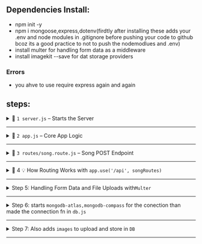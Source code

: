 ## Dependencies Install:
- npm init -y 
- npm i mongoose,express,dotenv(firdtly after installing these adds your .env and node modules in .gitignore before pushing your code to github bcoz its a good practice to not to push the nodemodlues and .env)
- install multer for handling form data as a middleware
- install imagekit --save for dat storage providers

### Errors
- you ahve to use require express again and again 

## steps:

<details>
<summary>⿡ <code>1 server.js</code> – Starts the Server</summary>

```js
const app = require('./src/app');

app.listen(3000, () => {
  console.log('Server is running on port 3000');
});

```

🔍 Why?

- Keeps server config separate from the main app logic

- Helps during testing (you can import app separately)

- Clean separation of starting vs handling logic


## 🛠 Best Practice

✅ Only keep app.listen() here
✅ No middleware or route logic

</details>

---


<details>
<summary>⿢ <code>2 app.js</code> – Core App Logic</summary>

```js
const express = require('express');
const app = express();

// Middleware to parse JSON
app.use(express.json());

// Later you'll add your routes here:
// const songRoutes = require('./routes/song.route');
//app.use('/api', songRoutes);

module.exports = app;
```

🔍 Why?

This is your Express application instance

It contains middleware (like express.json())

Also where you plug in your route files


🛠 Best Practice

✅ All your route files should be connected here
✅ Use this file as the main app logic for flexibility

</details>

---


<details>
<summary>⿣ <code>3 routes/song.route.js</code> – Song POST Endpoint</summary>const express = require('express');
const router = express.Router();

router.post('/songs', (req, res) => {
  const song = req.body;
  console.log(req.body);

  res.status(201).json({ 
    message: 'Song created successfully', 
    song: song 
  });
});

module.exports = router;

🔍 Why?

This handles all /songs POST requests

Keeps routing logic separate and organized

You can later add more routes in this file (GET, PUT, DELETE)


🛠 Best Practice

✅ Always use express.Router() for cleaner modular routes
✅ Export it and plug into app.js with a prefix (like /api)

</details>

---

<details>
<summary>⿤ 4 💡 How Routing Works with <code>app.use('/api', songRoutes)</code></summary>🧠 Step-by-step:

🔁 What you wrote:

const songRoutes = require('./src/routes/song.route');
app.use('/api', songRoutes);


---

🔍 What does this mean?

require('./src/routes/song.route')
You're importing all your route logic from song.route.js.

app.use('/api', songRoutes)
You're telling Express:

> “Hey Express, use all the routes from songRoutes, and prefix them with /api in the URL.”





---

📌 Why we do this?

To group all your backend API routes under a common prefix, like:

/api/songs

/api/users

/api/products


This is very common in real-world APIs to separate frontend paths (like /home) from backend API endpoints.


---

🧠 Real Example Breakdown:

Let’s say this is inside song.route.js:

router.post('/songs', (req, res) => {
  // logic
});

This means that inside the routes file, the path is just /songs.

But since we did:

app.use('/api', songRoutes);

Now the final route becomes:

/api/songs

So in Postman or frontend, you’ll send the request to:
http://localhost:3000/api/songs


---

🎨 Visual Breakdown

File	Code Snippet	Resulting URL

song.route.js	router.post('/songs', ...)	/songs (relative path)
app.js	app.use('/api', songRoutes)	/api/songs



---



POST /api/songs

✅ Why this matters:

Helps organize and namespace your routes (e.g. /api, /auth, /admin)

Avoids confusion when you scale your backend

Keeps route files clean by not repeating /api again and again


🛠 Best Practice

✅ Use meaningful prefixes (/api, /admin, etc.)
✅ Group route files per resource (e.g., song, user, playlist)

</details>


---

<details>
  <summary>Step 5: Handling Form Data and File Uploads with<code>Multer</code></summary>

  *📌 Problem Faced:*
  While testing with Postman, using only express.json() worked fine for raw data (like title, artist, mood).  
  But when switching to *form-data* and uploading a file, the server was receiving undefined.

  *🛠 Solution:*
  - Installed Multer to handle multipart/form-data (form data with files).
  - Configured Multer with memoryStorage() or diskStorage() depending on need.
  - Added .single('file') middleware inside the POST API to handle the file.

  *🔧 Sample Code:*

  ```js
  const multer = require('multer');
  const upload = multer({ storage: multer.memoryStorage() });

  router.post('/songs', upload.single('file'), (req, res) => {
    console.log(req.body); // Will now include text fields
    console.log(req.file); // Will now include uploaded file info

    res.status(201).json({
      message: 'Song created successfully',
      data: req.body,
    });
  });
  ```

✅ Key Notes:

'file' in upload.single('file') must match the key used in Postman form-data.

Without Multer, Express cannot parse form-data containing files.

also use .array instead of .single when you are sending multiple files


</details>

---

<details>
  <summary>Step 6: starts <code>mongodb-atlas,mongodb-compass</code> for the conection than made the connection fn in <code>db.js</code></summary>

  *📌 Solution:*
- starts the mongodb atlas , compass put the url in .env than require it in server.js 
- made a file db.js than made the conection fn and require it in server.js


</details>

---

<details>
  <summary>Step 7: Also adds <code>images</code> to upload and store in  <code>DB</code></summary>

  *📌 Solution:*
- change the multer inside the post api for uploading of multiple files

</details>

---
